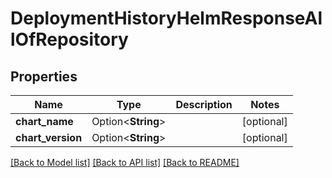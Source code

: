 # DeploymentHistoryHelmResponseAllOfRepository

## Properties

Name | Type | Description | Notes
------------ | ------------- | ------------- | -------------
**chart_name** | Option<**String**> |  | [optional]
**chart_version** | Option<**String**> |  | [optional]

[[Back to Model list]](../README.md#documentation-for-models) [[Back to API list]](../README.md#documentation-for-api-endpoints) [[Back to README]](../README.md)


